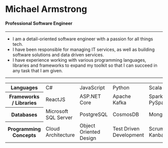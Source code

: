 # Michael Armstrong

#### Professional Software Engineer

---

- I am a detail-oriented software engineer with a passion for all things tech.
- I have been responsible for managing IT services, as well as building software solutions and data driven services.
- I have experience working with various programming languages, libraries and frameworks to expand my toolkit so that I can succeed in any task that I am given.

---

<table>
    <tr>
        <th>Languages</th>
        <td>C#</td>
        <td>JavaScript</td>
        <td>Python</td>
        <td>Scala</td>
    </tr>
    <tr>
        <th>Frameworks / Libraries</th>
        <td>ReactJS</td>
        <td>ASP.NET Core</td>
        <td>Apache Kafka</td>
        <td>Spark / PySpark</td>
    </tr>
    <tr>
        <th>Databases</th>
        <td>Microsoft SQL Server</td>
        <td>PostgreSQL</td>
        <td>CosmosDB</td>
        <td>MongoDB</td>
    </tr>
    <tr>
        <th>Programming Concepts</th>
        <td>Cloud Architecture</td>
        <td>Object Oriented Design</td>
        <td>Test Driven Development</td>
        <td>Scrum / Kanban</td>
    </tr>
</table>
